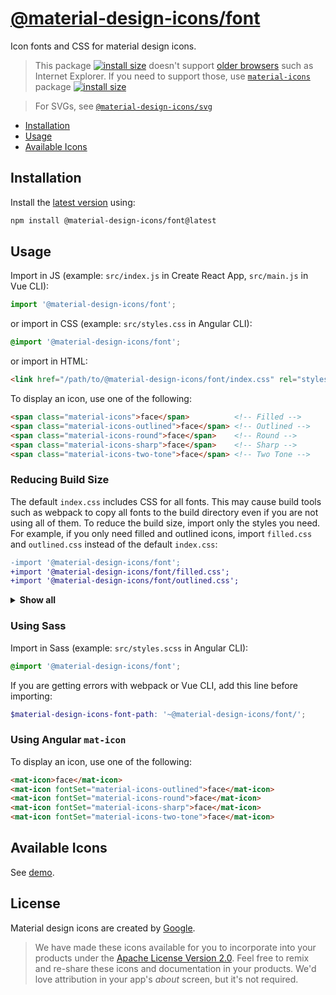 # [@material-design-icons/font](https://github.com/marella/material-design-icons/tree/main/font)

Icon fonts and CSS for material design icons.

> This package [![install size](https://packagephobia.com/badge?p=@material-design-icons/font)](https://packagephobia.com/result?p=@material-design-icons/font) doesn't support [older browsers](https://caniuse.com/woff2) such as Internet Explorer. If you need to support those, use [`material-icons`](https://www.npmjs.com/package/material-icons) package [![install size](https://packagephobia.com/badge?p=material-icons)](https://packagephobia.com/result?p=material-icons)

> For SVGs, see [`@material-design-icons/svg`](https://www.npmjs.com/package/@material-design-icons/svg)

- [Installation](#installation)
- [Usage](#usage)
- [Available Icons](#available-icons)

## Installation

Install the [latest version][releases] using:

```sh
npm install @material-design-icons/font@latest
```

## Usage

Import in JS (example: `src/index.js` in Create React App, `src/main.js` in Vue CLI):

```js
import '@material-design-icons/font';
```

or import in CSS (example: `src/styles.css` in Angular CLI):

```css
@import '@material-design-icons/font';
```

or import in HTML:

```html
<link href="/path/to/@material-design-icons/font/index.css" rel="stylesheet">
```

To display an icon, use one of the following:

```html
<span class="material-icons">face</span>          <!-- Filled -->
<span class="material-icons-outlined">face</span> <!-- Outlined -->
<span class="material-icons-round">face</span>    <!-- Round -->
<span class="material-icons-sharp">face</span>    <!-- Sharp -->
<span class="material-icons-two-tone">face</span> <!-- Two Tone -->
```

### Reducing Build Size

The default `index.css` includes CSS for all fonts. This may cause build tools such as webpack to copy all fonts to the build directory even if you are not using all of them. To reduce the build size, import only the styles you need. For example, if you only need filled and outlined icons, import `filled.css` and `outlined.css` instead of the default `index.css`:

```diff
-import '@material-design-icons/font';
+import '@material-design-icons/font/filled.css';
+import '@material-design-icons/font/outlined.css';
```

<details>
<summary><strong>Show all</strong></summary><br>

Icons | CSS | Sass
:--- | :--- | :---
Filled | filled.css | filled.scss
Outlined | outlined.css | outlined.scss
Round | round.css | round.scss
Sharp | sharp.css | sharp.scss
Two Tone | two-tone.css | two-tone.scss

</details>

### Using Sass

Import in Sass (example: `src/styles.scss` in Angular CLI):

```scss
@import '@material-design-icons/font';
```

If you are getting errors with webpack or Vue CLI, add this line before importing:

```scss
$material-design-icons-font-path: '~@material-design-icons/font/';
```

### Using Angular `mat-icon`

To display an icon, use one of the following:

```html
<mat-icon>face</mat-icon>
<mat-icon fontSet="material-icons-outlined">face</mat-icon>
<mat-icon fontSet="material-icons-round">face</mat-icon>
<mat-icon fontSet="material-icons-sharp">face</mat-icon>
<mat-icon fontSet="material-icons-two-tone">face</mat-icon>
```

## Available Icons

See [demo].

## License

Material design icons are created by [Google](https://github.com/google/material-design-icons#license).

> We have made these icons available for you to incorporate into your products under the [Apache License Version 2.0][license]. Feel free to remix and re-share these icons and documentation in your products.
We'd love attribution in your app's *about* screen, but it's not required.

[releases]: https://github.com/marella/material-design-icons/releases
[license]: https://github.com/marella/material-design-icons/blob/main/font/LICENSE
[demo]: https://marella.github.io/material-design-icons/demo/font/
